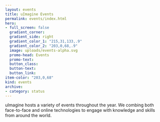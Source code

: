 ```yaml
---
layout: events
title: uImagine Events
permalink: events/index.html
hero:
- full_screen: false
  gradient_corner:
  gradient_side: right
  gradient_color_1: "215,31,133,.9"
  gradient_color_2: "203,0,68,.9"
  image: uploads/events-alpha.svg
  promo-head: Events
  promo-text:
  button_class:
  button-text:
  button_link:
item-color: "203,0,68"  
kind: events
archive:
- category: status
---
```


uImagine hosts a variety of events throughout the year. We combing both face-to-face and online technologies to engage with knowledge and skills from around the world.
